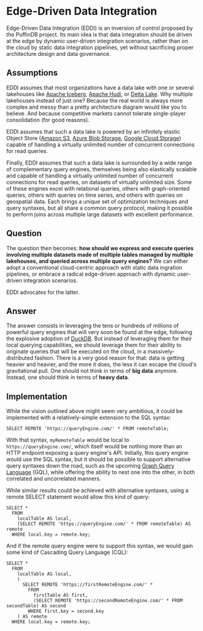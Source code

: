 # Edge-Driven Data Integration

Edge-Driven Data Integration (EDDI) is an inversion of control proposed by the PuffinDB project. Its main idea is that data integration should be driven at the edge by dynamic user-driven integration scenarios, rather than on the cloud by static data integration pipelines, yet without sacrificing proper architecture design and data governance.

## Assumptions
EDDI assumes that most organizations have a data lake with one or several lakehouses like [Apache Iceberg](https://iceberg.apache.org/), [Apache Hudi](https://hudi.apache.org/), or [Delta Lake](https://delta.io/). Why multiple lakehouses instead of just one? Because the real world is always more complex and messy than a pretty architecture diagram would like you to believe. And because competitive markets cannot tolerate single-player consolidation (for good reasons).

EDDI assumes that such a data lake is powered by an infinitely elastic Object Store ([Amazon S3](https://aws.amazon.com/s3/), [Azure Blob Storage](https://azure.microsoft.com/en-us/products/storage/blobs), [Google Cloud Storage](https://cloud.google.com/storage)) capable of handling a virtually unlimited number of concurrent connections for read queries.

Finally, EDDI assumes that such a data lake is surrounded by a wide range of complementary query engines, themselves being also elastically scalable and capable of handling a virtually unlimited number of concurrent connections for read queries, on datasets of virtually unlimited size. Some of these engines excel with relational queries, others with graph-oriented queries, others with queries on time series, and others with queries on geospatial data. Each brings a unique set of optimization techniques and query syntaxes, but all share a common query protocol, making it possible to perform joins across multiple large datasets with excellent performance.

## Question
The question then becomes: **how should we express and execute queries involving multiple datasets made of multiple tables managed by multiple lakehouses, and queried across multiple query engines?** We can either adopt a conventional cloud-centric approach with static data ingration pipelines, or embrace a radical edge-driven approach with dynamic user-driven integration scenarios.

EDDI advocates for the latter.

## Answer
The answer consists in leveraging the tens or hundreds of millions of powerful query engines that will very soon be found at the edge, following the explosive adoption of [DuckDB](https://duckdb.org/). But instead of leveraging them for their local querying capabilities, we should leverage them for their ability to originate queries that will be executed on the cloud, in a massively-distributed fashion. There is a very good reason for that: data is getting heavier and heavier, and the more it does, the less it can escape the cloud's gravitational pull. One should not think in terms of **big data** anymore. Instead, one should think in terms of **heavy data**.

## Implementation
While the vision outlined above might seem very ambitious, it could be implemented with a relatively-simple extension to the SQL syntax:

```
SELECT REMOTE 'https://queryEngine.com/' * FROM remoteTable;
```

With that syntax, `myRemoteTable` would be local to `https://queryEngine.com/`, which itself would be nothing more than an HTTP endpoint exposing a query engine's API. Initially, this query engine would use the SQL syntax, but it should be possible to support alternative query syntaxes down the road, such as the upcoming [Graph Query Language](https://www.gqlstandards.org/) (GQL), while offering the ability to nest one into the other, in both correlated and uncorrelated manners.

While similar results could be achieved with alternative syntaxes, using a remote SELECT statement would allow this kind of query:

```
SELECT *
  FROM
    localTable AS local,
    (SELECT REMOTE 'https://queryEngine.com/' * FROM remoteTable) AS remote
  WHERE local.key = remote.key;
```

And if the remote query engine were to support this syntax, we would gain some kind of Cascading Query Language (CQL):

```
SELECT *
  FROM
    localTable AS local,
    (
      SELECT REMOTE 'https://firstRemoteEngine.com/' *
        FROM
          firstTable AS first,
          (SELECT REMOTE 'https://secondRemoteEngine.com/' * FROM secondTable) AS second
        WHERE first.key = second.key
    ) AS remote
  WHERE local.key = remote.key;
```
